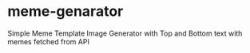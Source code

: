 # meme-genarator

Simple Meme Template Image Generator with Top and Bottom text with memes fetched from API
